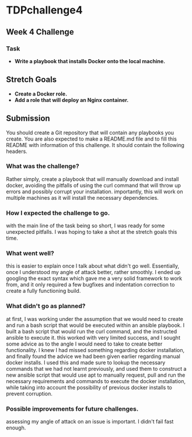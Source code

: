 # TDPchallenge4

## Week 4 Challenge

### Task
- **Write a playbook that installs Docker onto the local machine.**

## Stretch Goals

- **Create a Docker role.**
- **Add a role that will deploy an Nginx container.**


## Submission
You should create a Git repository that will contain any playbooks you create.
You are also expected to make a README.md file and to fill this README with information of this challenge. It should contain the following headers.

### What was the challenge?

Rather simply, create a playbook that will manually download and install docker, avoiding the pitfalls of using the curl command that will throw up errors and possibly corrupt your installation. importantly, this will work on multiple machines as it will install the necessary dependencies.

### How I expected the challenge to go.

with the main line of the task being so short, I was ready for some unexpected pitfalls. I was hoping to take a shot at the stretch goals this time.

### What went well?

this is easier to explain once I talk about what didn't go well. Essentially, once I understood my angle of attack better, rather smoothly. I ended up googling the exact syntax which gave me a very solid framework to work from, and it only required a few bugfixes and indentation correction to create a fully functioning build.

### What didn't go as planned?

at first, I was working under the assumption that we would need to create and run a bash script that would be executed within an ansible playbook. I built a bash script that would run the curl command, and the instructed ansible to execute it. this worked with very limited success, and I sought some advice as to the angle I would need to take to create better functionality. I knew I had missed something regarding docker installation, and finally found the advice we had been given earlier regarding manual docker installs. I used this and made sure to lookup the necessary commands that we had not learnt previously, and used them to construct a new ansible script that would use apt to manually request, pull and run the necessary requirements and commands to execute the docker installation, while taking into account the possibility of previous docker installs to prevent corruption.

### Possible improvements for future challenges.

assessing my angle of attack on an issue is important. I didn't fail fast enough.
